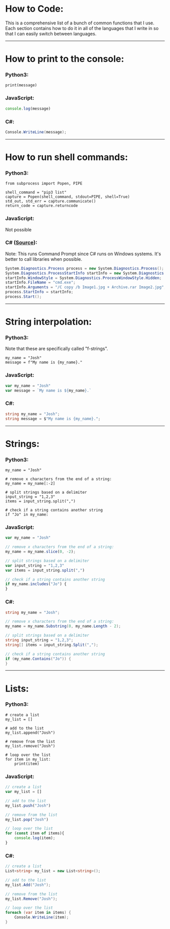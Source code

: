 # How to Code:
This is a comprehensive list of a bunch of common functions that I use. Each section contains how to do it in all of the languages that I write in so that I can easily switch between languages.

***

# How to print to the console:

### Python3:
``` python3
print(message)
```

### JavaScript:
``` js
console.log(message)
```

### C#:
``` c#
Console.WriteLine(message);
```

***

# How to run shell commands:

### Python3:
``` python3
from subprocess import Popen, PIPE

shell_command = "pip3 list"
capture = Popen(shell_command, stdout=PIPE, shell=True)
std_out, std_err = capture.communicate()
return_code = capture.returncode
```

### JavaScript:
Not possible

### C# ([Source](https://stackoverflow.com/questions/1469764/run-command-prompt-commands)):
Note: This runs Command Prompt since C# runs on Windows systems. It's better to call libraries when possible.
``` c#
System.Diagnostics.Process process = new System.Diagnostics.Process();
System.Diagnostics.ProcessStartInfo startInfo = new System.Diagnostics.ProcessStartInfo();
startInfo.WindowStyle = System.Diagnostics.ProcessWindowStyle.Hidden;
startInfo.FileName = "cmd.exe";
startInfo.Arguments = "/C copy /b Image1.jpg + Archive.rar Image2.jpg";
process.StartInfo = startInfo;
process.Start();
```

***

# String interpolation:

### Python3:
Note that these are specifically called "f-strings".
``` python3
my_name = "Josh"
message = f"My name is {my_name}."
```

### JavaScript:
``` js
var my_name = "Josh"
var message = `My name is ${my_name}.`
```

### C#:
``` c#
string my_name = "Josh";
string message = $"My name is {my_name}.";
```

***

# Strings:

### Python3:
``` python3
my_name = "Josh"

# remove x characters from the end of a string:
my_name = my_name[:-2]

# split strings based on a delimiter
input_string = "1,2,3"
items = input_string.split(",")

# check if a string contains another string
if "Jo" in my_name:
```

### JavaScript:
``` js
var my_name = "Josh"

// remove x characters from the end of a string:
my_name = my_name.slice(0, -2);

// split strings based on a delimiter
var input_string = "1,2,3"
var items = input_string.split(",")

// check if a string contains another string
if my_name.includes("Jo") {
}
```

### C#:
``` c#
string my_name = "Josh";

// remove x characters from the end of a string:
my_name = my_name.Substring(0, my_name.Length - 2);

// split strings based on a delimiter
string input_string = "1,2,3";
string[] items = input_string.Split(",");

// check if a string contains another string
if (my_name.Contains("Jo")) {
}
```

***

# Lists:

### Python3:

``` python3
# create a list
my_list = []

# add to the list
my_list.append("Josh")

# remove from the list
my_list.remove("Josh")

# loop over the list
for item in my_list:
    print(item)
```

### JavaScript:
``` js
// create a list
var my_list = []

// add to the list
my_list.push("Josh")

// remove from the list
my_list.pop("Josh")

// loop over the list
for (const item of items){
    console.log(item);
}
```

### C#:
``` c#
// create a list
List<string> my_list = new List<string>();

// add to the list
my_list.Add("Josh");

// remove from the list
my_list.Remove("Josh");

// loop over the list
foreach (var item in items) {
    Console.WriteLine(item);
}
```
